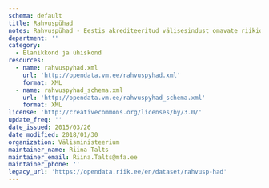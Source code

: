 ```yaml
---
schema: default
title: Rahvuspühad
notes: Rahvuspühad - Eestis akrediteeritud välisesindust omavate riikide rahvuspühade andmed.
department: ''
category:
  - Elanikkond ja ühiskond
resources:
  - name: rahvuspyhad.xml
    url: 'http://opendata.vm.ee/rahvuspyhad.xml'
    format: XML
  - name: rahvuspyhad_schema.xml
    url: 'http://opendata.vm.ee/rahvuspyhad_schema.xml'
    format: XML
license: 'http://creativecommons.org/licenses/by/3.0/'
update_freq: ''
date_issued: 2015/03/26
date_modified: 2018/01/30
organization: Välisministeerium
maintainer_name: Riina Talts
maintainer_email: Riina.Talts@mfa.ee
maintainer_phone: ''
legacy_url: 'https://opendata.riik.ee/en/dataset/rahvusp-had'
---
```

